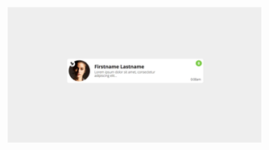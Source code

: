 
![alt text](https://github.com/DigitalQuarter/RHP-UI-EXAMPLE-COMPONENTS/blob/master/UI-MESSENGER-TAB/component.jpg)